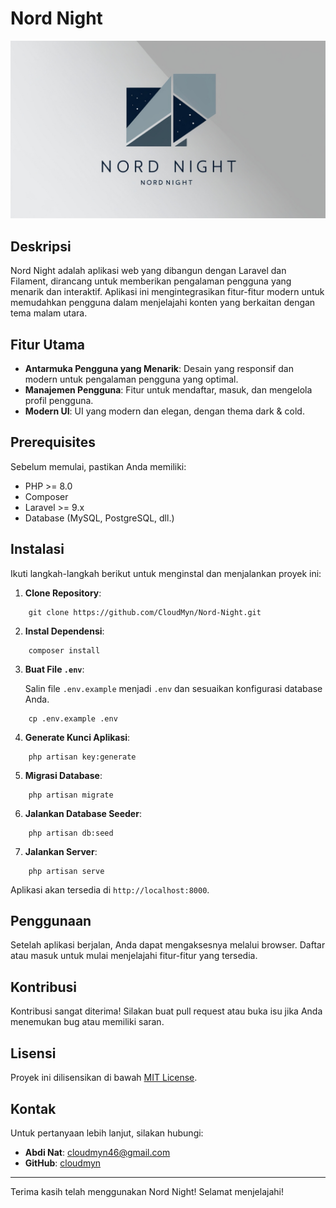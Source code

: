 # Nord Night

![Nord Night Logo](/logo.jpg) <!-- Replace with the actual path to your logo -->

## Deskripsi

Nord Night adalah aplikasi web yang dibangun dengan Laravel dan Filament, dirancang untuk memberikan pengalaman pengguna yang menarik dan interaktif. Aplikasi ini mengintegrasikan fitur-fitur modern untuk memudahkan pengguna dalam menjelajahi konten yang berkaitan dengan tema malam utara.

## Fitur Utama

- **Antarmuka Pengguna yang Menarik**: Desain yang responsif dan modern untuk pengalaman pengguna yang optimal.
- **Manajemen Pengguna**: Fitur untuk mendaftar, masuk, dan mengelola profil pengguna.
- **Modern UI**: UI yang modern dan elegan, dengan thema dark & cold.

## Prerequisites

Sebelum memulai, pastikan Anda memiliki:

- PHP >= 8.0
- Composer
- Laravel >= 9.x
- Database (MySQL, PostgreSQL, dll.)

## Instalasi

Ikuti langkah-langkah berikut untuk menginstal dan menjalankan proyek ini:

1. **Clone Repository**:
```
    git clone https://github.com/CloudMyn/Nord-Night.git
```

2. **Instal Dependensi**:
```
    composer install
```

3. **Buat File `.env`**:

   Salin file `.env.example` menjadi `.env` dan sesuaikan konfigurasi database Anda.

```
    cp .env.example .env
```

4. **Generate Kunci Aplikasi**:

```
    php artisan key:generate
```

5. **Migrasi Database**:

```
    php artisan migrate
```

6. **Jalankan Database Seeder**:

```
    php artisan db:seed
```

7. **Jalankan Server**:

```
    php artisan serve
```

   Aplikasi akan tersedia di `http://localhost:8000`.

## Penggunaan

Setelah aplikasi berjalan, Anda dapat mengaksesnya melalui browser. Daftar atau masuk untuk mulai menjelajahi fitur-fitur yang tersedia.

## Kontribusi

Kontribusi sangat diterima! Silakan buat pull request atau buka isu jika Anda menemukan bug atau memiliki saran.

## Lisensi

Proyek ini dilisensikan di bawah [MIT License](LICENSE).

## Kontak

Untuk pertanyaan lebih lanjut, silakan hubungi:

- **Abdi Nat**: [cloudmyn46@gmail.com](mailto:cloudmyn46@gmail.com)
- **GitHub**: [cloudmyn](https://github.com/cloudmyn)

---

Terima kasih telah menggunakan Nord Night! Selamat menjelajahi!
